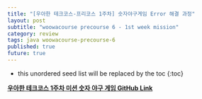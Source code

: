 ```yaml
---
title: "[우아한 테크코스-프리코스 1주차] 숫자야구게임 Error 해결 과정"
layout: post
subtitle: "woowacourse precourse 6 - 1st week mission"
category: review 
tags: java woowacourse-precourse-6
published: true
future: true
---
```


<!--more-->

* this unordered seed list will be replaced by the toc
{:toc}

**[우아한 테크코스 1주차 미션 숫자 야구 게임 GitHub Link](https://github.com/woowacourse-precourse/java-baseball-6)**



<br/>
<br/>

